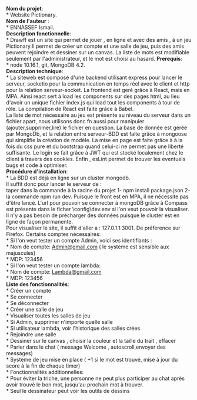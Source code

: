 **Nom du projet**: <br />
    *  Website Pictionary.<br />
**Nom de l'auteur** : <br />
    *  ENNASSEF Ismail.<br />
**Description fonctionnelle**: <br />
    *   Drawff est un site qui permet de jouer , en ligne et avec des amis , à un jeu Pictionary.Il permet de créer un compte et une salle de jeu, puis des amis peuvent rejoindre et dessiner sur un canvas. La liste de mots est modifiable seulement par l'administrateur, et le mot est choisi au hasard.
**Prerequis**: <br />
    *  node 10.16.1, git, MongoDB 4.2.<br />
**Description technique**: <br />
    *  La siteweb est composé d'une backend utilisant express pour lancer le serveur, socketio pour la communication en temps réel avec le client et http pour la relation serveur-socket. La frontend est geré grâce à React, mais en MPA. Ainsi react sert à load les components sur des pages html, au lieu d'avoir un unique fichier index.js qui load tout les components à tour de rôle. La compilation de React est faite grâce à Babel.<br />
    La liste de mot nécessaire au jeu est présente au niveau du serveur dans un fichier apart, nous utilisons donc fn aussi pour manipuler (ajouter,supprimer,lire) le fichier en question.
    La base de donnée est gérée par MongoDb, et la relation entre serveur-BDD est faite grâce à mongoose qui simplifie la création de modèle. La mise en page est faite grâce à à la fois du css pure et du bootstrap quand celui-ci ne permet pas une liberté suffisante. Le login se fait grâce à JWT qui est stocké localement chez le client à travers des cookies. Enfin , esLint permet de trouver les eventuels bugs et code à optimiser.<br />
**Procédure d'installation**:<br />
    *  La BDD est déjà en ligne sur un cluster mongodb. <br /> Il suffit donc pour lancer le serveur de :<br />taper dans la commande à la racine du projet 1- npm install package.json 2- la commande npm run dev. Puisque le front est en MPA, il ne nécessite pas d'être lancé. L'url pour pouvoir se connecter à mongoDB grâce à Compass est présente dans le ficher \config\dev.env  si l'on veut pouvoir la visualiser. Il n'y a pas besoin de précharger des données puisque le  cluster est en ligne de façon permanente. <br />
 Pour visualiser le site, il suffit d'aller a : 127.0.1.1:3001. De préference sur Firefox.
Certains comptes nécessaires:<br />
    *  Si l'on veut tester un compte Admin, voici ses identifiants : <br />
        *  Nom de compte: Admin@gmail.com  ( le système est sensible aux majuscules)<br />
        *  MDP: 123456<br />
    *  Si l'on veut tester un compte lambda: <br />
        *  Nom de compte: Lambda@gmail.com <br />
        *  MDP: 123456 <br />
**Liste des fonctionnalités**: <br />
    *  Créer un compte <br />
    *  Se connecter <br /> 
    *  Se déconnecter <br /> 
    *  Créer une salle de jeu <br />
    *  Visualiser toutes les salles de jeu <br />
    *  Si Admin, supprimer n'importe quelle salle <br />
    *  Si utilisateur lambda, voir l'historique des salles crées <br />
    *  Rejoindre une salle <br />
    *  Dessiner sur le canvas , choisir la couleur et la taille du trait , effacer <br />
    *  Parler dans le chat ( message Welcome , autoscroll,envoyer des messages) <br /> 
    *  Système de jeu mise en place ( +1 si le mot est trouvé, mise à jour du score à la fin de chaque timer) <br />
    *  Fonctionnalités additionnelles: <br />
        *  Pour éviter la triche, une personne ne peut plus  participer au chat après avoir trouvé le bon mot, jusqu'au prochain mot à trouver. <br />
        *  Seul le dessinateur peut voir les outils de dessins <br />
